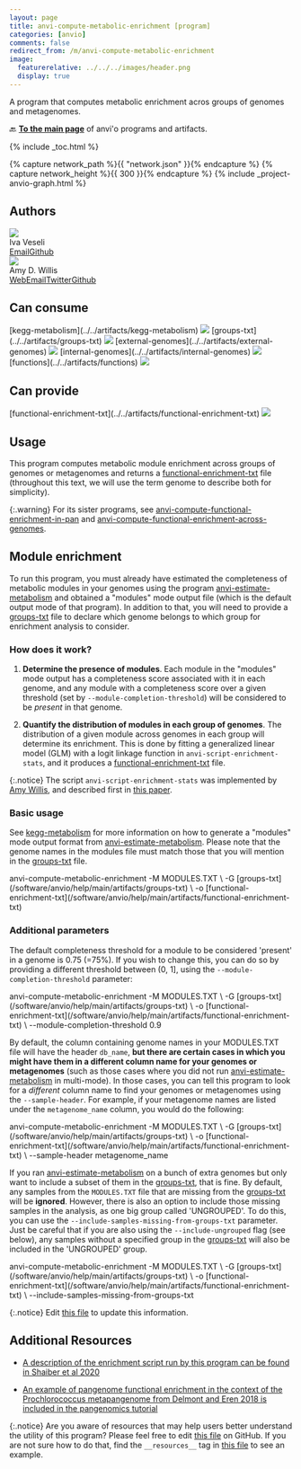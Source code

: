 ```yaml
---
layout: page
title: anvi-compute-metabolic-enrichment [program]
categories: [anvio]
comments: false
redirect_from: /m/anvi-compute-metabolic-enrichment
image:
  featurerelative: ../../../images/header.png
  display: true
---
```


A program that computes metabolic enrichment acros groups of genomes and metagenomes.

🔙 **[To the main page](../../)** of anvi'o programs and artifacts.


{% include _toc.html %}
<div id="svg" class="subnetwork"></div>
{% capture network_path %}{{ "network.json" }}{% endcapture %}
{% capture network_height %}{{ 300 }}{% endcapture %}
{% include _project-anvio-graph.html %}


## Authors

<div class="page-author"><div class="page-author-info"><div class="page-person-photo"><img class="page-person-photo-img" src="../../images/authors/ivagljiva.jpg" /></div><div class="page-person-info-box"><span class="page-author-name">Iva Veseli</span><div class="page-author-social-box"><a href="mailto:iveseli@uchicago.edu" class="person-social" target="_blank"><i class="fa fa-fw fa-envelope-square"></i>Email</a><a href="http://github.com/ivagljiva" class="person-social" target="_blank"><i class="fa fa-fw fa-github"></i>Github</a></div></div></div></div>

<div class="page-author"><div class="page-author-info"><div class="page-person-photo"><img class="page-person-photo-img" src="../../images/authors/adw96.jpg" /></div><div class="page-person-info-box"><span class="page-author-name">Amy D. Willis</span><div class="page-author-social-box"><a href="http://statisticaldiversitylab.com/team/amy-willis" class="person-social" target="_blank"><i class="fa fa-fw fa-home"></i>Web</a><a href="mailto:adwillis@uw.edu" class="person-social" target="_blank"><i class="fa fa-fw fa-envelope-square"></i>Email</a><a href="http://twitter.com/AmyDWillis" class="person-social" target="_blank"><i class="fa fa-fw fa-twitter-square"></i>Twitter</a><a href="http://github.com/adw96" class="person-social" target="_blank"><i class="fa fa-fw fa-github"></i>Github</a></div></div></div></div>



## Can consume


<p style="text-align: left" markdown="1"><span class="artifact-r">[kegg-metabolism](../../artifacts/kegg-metabolism) <img src="../../images/icons/TXT.png" class="artifact-icon-mini" /></span> <span class="artifact-r">[groups-txt](../../artifacts/groups-txt) <img src="../../images/icons/TXT.png" class="artifact-icon-mini" /></span> <span class="artifact-r">[external-genomes](../../artifacts/external-genomes) <img src="../../images/icons/TXT.png" class="artifact-icon-mini" /></span> <span class="artifact-r">[internal-genomes](../../artifacts/internal-genomes) <img src="../../images/icons/TXT.png" class="artifact-icon-mini" /></span> <span class="artifact-r">[functions](../../artifacts/functions) <img src="../../images/icons/CONCEPT.png" class="artifact-icon-mini" /></span></p>


## Can provide


<p style="text-align: left" markdown="1"><span class="artifact-p">[functional-enrichment-txt](../../artifacts/functional-enrichment-txt) <img src="../../images/icons/TXT.png" class="artifact-icon-mini" /></span></p>


## Usage


This program computes metabolic module enrichment across groups of genomes or metagenomes and returns a <span class="artifact-n">[functional-enrichment-txt](/software/anvio/help/main/artifacts/functional-enrichment-txt)</span> file (throughout this text, we will use the term genome to describe both for simplicity).

{:.warning}
For its sister programs, see <span class="artifact-n">[anvi-compute-functional-enrichment-in-pan](/software/anvio/help/main/programs/anvi-compute-functional-enrichment-in-pan)</span> and <span class="artifact-n">[anvi-compute-functional-enrichment-across-genomes](/software/anvio/help/main/programs/anvi-compute-functional-enrichment-across-genomes)</span>.

## Module enrichment

To run this program, you must already have estimated the completeness of metabolic modules in your genomes using the program <span class="artifact-n">[anvi-estimate-metabolism](/software/anvio/help/main/programs/anvi-estimate-metabolism)</span> and obtained a "modules" mode output file (which is the default output mode of that program). In addition to that, you will need to provide a <span class="artifact-n">[groups-txt](/software/anvio/help/main/artifacts/groups-txt)</span> file to declare which genome belongs to which group for enrichment analysis to consider.

### How does it work?

1. **Determine the presence of modules**. Each module in the "modules" mode output has a completeness score associated with it in each genome, and any module with a completeness score over a given threshold (set by `--module-completion-threshold`) will be considered to be *present* in that genome.

2. **Quantify the distribution of modules in each group of genomes**. The distribution of a given module across genomes in each group will determine its enrichment. This is done by fitting a generalized linear model (GLM) with a logit linkage function in `anvi-script-enrichment-stats`, and it produces a <span class="artifact-n">[functional-enrichment-txt](/software/anvio/help/main/artifacts/functional-enrichment-txt)</span> file.

{:.notice}
The script `anvi-script-enrichment-stats` was implemented by [Amy Willis](https://github.com/adw96), and described first in [this paper](https://doi.org/10.1186/s13059-020-02195-w).

### Basic usage

See <span class="artifact-n">[kegg-metabolism](/software/anvio/help/main/artifacts/kegg-metabolism)</span> for more information on how to generate a "modules" mode output format from <span class="artifact-n">[anvi-estimate-metabolism](/software/anvio/help/main/programs/anvi-estimate-metabolism)</span>. Please note that the genome names in the modules file must match those that you will mention in the <span class="artifact-n">[groups-txt](/software/anvio/help/main/artifacts/groups-txt)</span> file.

<div class="codeblock" markdown="1">
anvi&#45;compute&#45;metabolic&#45;enrichment &#45;M MODULES.TXT \
                                  &#45;G <span class="artifact&#45;n">[groups&#45;txt](/software/anvio/help/main/artifacts/groups&#45;txt)</span> \
                                  &#45;o <span class="artifact&#45;n">[functional&#45;enrichment&#45;txt](/software/anvio/help/main/artifacts/functional&#45;enrichment&#45;txt)</span>
</div>

### Additional parameters

The default completeness threshold for a module to be considered 'present' in a genome is 0.75 (=75%). If you wish to change this, you can do so by providing a different threshold between (0, 1], using the `--module-completion-threshold` parameter:

<div class="codeblock" markdown="1">
anvi&#45;compute&#45;metabolic&#45;enrichment &#45;M MODULES.TXT \
                                  &#45;G <span class="artifact&#45;n">[groups&#45;txt](/software/anvio/help/main/artifacts/groups&#45;txt)</span> \
                                  &#45;o <span class="artifact&#45;n">[functional&#45;enrichment&#45;txt](/software/anvio/help/main/artifacts/functional&#45;enrichment&#45;txt)</span> \
                                  &#45;&#45;module&#45;completion&#45;threshold 0.9
</div>

By default, the column containing genome names in your MODULES.TXT file will have the header `db_name`, **but there are certain cases in which you might have them in a different column name for your genomes or metagenomes** (such as those cases where you did not run <span class="artifact-n">[anvi-estimate-metabolism](/software/anvio/help/main/programs/anvi-estimate-metabolism)</span> in multi-mode). In those cases, you can tell this program to look for a *different* column name to find your genomes or metagenomes using the `--sample-header`. For example, if your metagenome names are listed under the `metagenome_name` column, you would do the following:

<div class="codeblock" markdown="1">
anvi&#45;compute&#45;metabolic&#45;enrichment &#45;M MODULES.TXT \
                                  &#45;G <span class="artifact&#45;n">[groups&#45;txt](/software/anvio/help/main/artifacts/groups&#45;txt)</span> \
                                  &#45;o <span class="artifact&#45;n">[functional&#45;enrichment&#45;txt](/software/anvio/help/main/artifacts/functional&#45;enrichment&#45;txt)</span> \
                                  &#45;&#45;sample&#45;header metagenome_name
</div>

If you ran <span class="artifact-n">[anvi-estimate-metabolism](/software/anvio/help/main/programs/anvi-estimate-metabolism)</span> on a bunch of extra genomes but only want to include a subset of them in the <span class="artifact-n">[groups-txt](/software/anvio/help/main/artifacts/groups-txt)</span>, that is fine. By default, any samples from the `MODULES.TXT` file that are missing from the <span class="artifact-n">[groups-txt](/software/anvio/help/main/artifacts/groups-txt)</span> will be **ignored**. However, there is also an option to include those missing samples in the analysis, as one big group called 'UNGROUPED'. To do this, you can use the `--include-samples-missing-from-groups-txt` parameter. Just be careful that if you are also using the `--include-ungrouped` flag (see below), any samples without a specified group in the <span class="artifact-n">[groups-txt](/software/anvio/help/main/artifacts/groups-txt)</span> will also be included in the 'UNGROUPED' group.

<div class="codeblock" markdown="1">
anvi&#45;compute&#45;metabolic&#45;enrichment &#45;M MODULES.TXT \
                                  &#45;G <span class="artifact&#45;n">[groups&#45;txt](/software/anvio/help/main/artifacts/groups&#45;txt)</span> \
                                  &#45;o <span class="artifact&#45;n">[functional&#45;enrichment&#45;txt](/software/anvio/help/main/artifacts/functional&#45;enrichment&#45;txt)</span> \
                                  &#45;&#45;include&#45;samples&#45;missing&#45;from&#45;groups&#45;txt
</div>


{:.notice}
Edit [this file](https://github.com/merenlab/anvio/tree/master/anvio/docs/programs/anvi-compute-metabolic-enrichment.md) to update this information.


## Additional Resources


* [A description of the enrichment script run by this program can be found in Shaiber et al 2020](https://genomebiology.biomedcentral.com/articles/10.1186/s13059-020-02195-w)

* [An example of pangenome functional enrichment in the context of the Prochlorococcus metapangenome from Delmont and Eren 2018 is included in the pangenomics tutorial](http://merenlab.org/2016/11/08/pangenomics-v2/)


{:.notice}
Are you aware of resources that may help users better understand the utility of this program? Please feel free to edit [this file](https://github.com/merenlab/anvio/tree/master/bin/anvi-compute-metabolic-enrichment) on GitHub. If you are not sure how to do that, find the `__resources__` tag in [this file](https://github.com/merenlab/anvio/blob/master/bin/anvi-interactive) to see an example.
